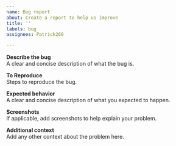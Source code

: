 ```yaml
---
name: Bug report
about: Create a report to help us improve
title: ''
labels: bug
assignees: Patrick260

---
```


**Describe the bug**\
A clear and concise description of what the bug is.

**To Reproduce**\
Steps to reproduce the bug.

**Expected behavior**\
A clear and concise description of what you expected to happen.

**Screenshots**\
If applicable, add screenshots to help explain your problem.

**Additional context**\
Add any other context about the problem here.
